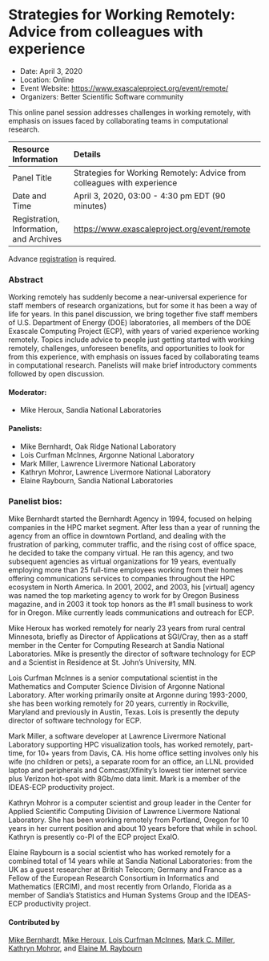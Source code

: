 # Strategies for Working Remotely: Advice from colleagues with experience

- Date: April 3, 2020
- Location: Online
- Event Website: https://www.exascaleproject.org/event/remote/
- Organizers: Better Scientific Software community

This online panel session addresses challenges in working remotely, with emphasis on issues faced by collaborating teams in computational research. 

Resource Information | Details
:--- | :---			   
Panel Title | Strategies for Working Remotely: Advice from colleagues with experience
Date and Time | April 3, 2020, 03:00 - 4:30 pm EDT (90 minutes)
Registration, Information, and Archives | 	<https://www.exascaleproject.org/event/remote>	   

Advance [registration](https://www.exascaleproject.org/event/remote) is required.

### Abstract 
<p>Working remotely has suddenly become a near-universal experience for staff members of research organizations, but for some it has been a way of life for years.  In this panel discussion, we bring together five staff members of U.S. Department of Energy (DOE) laboratories, all members of the DOE Exascale Computing Project (ECP), with years of varied experience working remotely.   Topics include advice to people just getting started with working remotely, challenges, unforeseen benefits, and opportunities to look for from this experience, with emphasis on issues faced by collaborating teams in computational research.  Panelists will make brief introductory comments followed by open discussion.</p>


#### Moderator: 
- Mike Heroux, Sandia National Laboratories

#### Panelists:
- Mike Bernhardt, Oak Ridge National Laboratory
- Lois Curfman McInnes, Argonne National Laboratory
- Mark Miller, Lawrence Livermore National Laboratory
- Kathryn Mohror, Lawrence Livermore National Laboratory
- Elaine Raybourn, Sandia National Laboratories

### Panelist bios:

Mike Bernhardt started the Bernhardt Agency in 1994, focused on helping companies in the HPC market segment. After less than a year of running the agency from an office in downtown Portland, and dealing with the frustration of parking, commuter traffic, and  the rising cost of office space, he decided to take the company virtual.  He ran this agency, and two subsequent agencies as virtual organizations for 19 years, eventually employing more than 25 full-time employees working from their homes offering communications services to companies throughout the HPC ecosystem in North America.  In 2001, 2002, and 2003, his [virtual] agency was named the top marketing agency to work for by Oregon Business magazine, and in 2003 it took top honors as the #1 small business to work for in Oregon.  Mike currently leads communications and outreach for ECP.

Mike Heroux has worked remotely for nearly 23 years from rural central Minnesota, briefly as Director of Applications at SGI/Cray, then as a staff member in the Center for Computing Research at Sandia National Laboratories. Mike is presently the director of software technology for ECP and a Scientist in Residence at St. John’s University, MN.

Lois Curfman McInnes is a senior computational scientist in the Mathematics and Computer Science Division of Argonne National Laboratory.  After working primarily onsite at Argonne during 1993-2000, she has been working remotely for 20 years, currently in Rockville, Maryland and previously in Austin, Texas.  Lois is presently the deputy director of software technology for ECP.

Mark Miller, a software developer at Lawrence Livermore National Laboratory supporting HPC visualization tools, has worked remotely, part-time, for 10+ years from Davis, CA.  His home office setting involves only his wife (no children or pets), a separate room for an office, an LLNL provided laptop and peripherals and Comcast/Xfinity’s lowest tier internet service plus Verizon hot-spot with 8Gb/mo data limit.  Mark is a member of the IDEAS-ECP productivity project.

Kathryn Mohror is a computer scientist and group leader in the Center for Applied Scientific Computing Division of Lawrence Livermore National Laboratory. She has been working remotely from Portland, Oregon for 10 years in her current position and about 10 years before that while in school.  Kathryn is presently co-PI of the ECP project ExaIO.

Elaine Raybourn is a social scientist who has worked remotely for a combined total of 14 years while at Sandia National Laboratories: from the UK as a guest researcher at British Telecom; Germany and France as a Fellow of the European Research Consortium in Informatics and Mathematics (ERCIM), and most recently from Orlando, Florida as a member of Sandia’s Statistics and Human Systems Group and the IDEAS-ECP productivity project.

#### Contributed by 
[Mike Bernhardt](https://github.com/mikeb650 "Mike Bernhardt GitHub Profile"),
[Mike Heroux](https://github.com/maherou "Mike Heroux GitHub Profile"), 
[Lois Curfman McInnes](https://github.com/curfman "Lois Curfman McInnes GitHub Profile"),
[Mark C. Miller](https://github.com/markcmiller86 "Mark C. Miller GitHub Profile"),
[Kathryn Mohror](https://github.com/kathrynmohror "Kathryn Mohror GitHub Profile"), and
[Elaine M. Raybourn](https://github.com/elaineraybourn "Elaine Raybourn GitHub Profile") 

<!---
Publish: yes
RSS update: 2020-03-31
Categories: skills, collaboration
Topics: personal productivity and sustainability, strategies for more effective teams
Tags: panel
Level: 2
Prerequisites: default
Aggregate: none
--->
